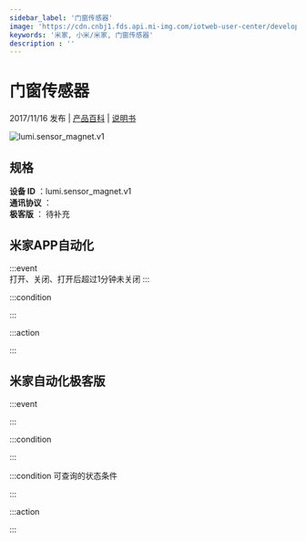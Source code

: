 ```yaml
---
sidebar_label: '门窗传感器'
image: 'https://cdn.cnbj1.fds.api.mi-img.com/iotweb-user-center/developer_16790475096075CpEZniu.png?GalaxyAccessKeyId=AKVGLQWBOVIRQ3XLEW&Expires=9223372036854775807&Signature=KA4H5/qpwJ0+N0B+2kghI5Wp5UE='
keywords: '米家, 小米/米家, 门窗传感器'
description : ''
---
```

# 门窗传感器

2017/11/16 发布 | [产品百科](https://home.mi.com/webapp/content/baike/product/index.html?model=lumi.sensor_magnet.v1/) | [说明书](https://home.mi.com/views/introduction.html?model=lumi.sensor_magnet.v1&region=cn)

![lumi.sensor_magnet.v1](https://cdn.cnbj1.fds.api.mi-img.com/iotweb-user-center/developer_16790475096075CpEZniu.png?GalaxyAccessKeyId=AKVGLQWBOVIRQ3XLEW&Expires=9223372036854775807&Signature=KA4H5/qpwJ0+N0B+2kghI5Wp5UE=)

## 规格  
> 
**设备 ID** ：lumi.sensor_magnet.v1  
**通讯协议** ：  
**极客版**  ： 待补充 


## 米家APP自动化  

:::event  
打开、关闭、打开后超过1分钟未关闭
:::

:::condition  

:::

:::action   

:::

## 米家自动化极客版  

:::event  

:::

:::condition  

:::

:::condition 可查询的状态条件  

:::

:::action  

:::

        
